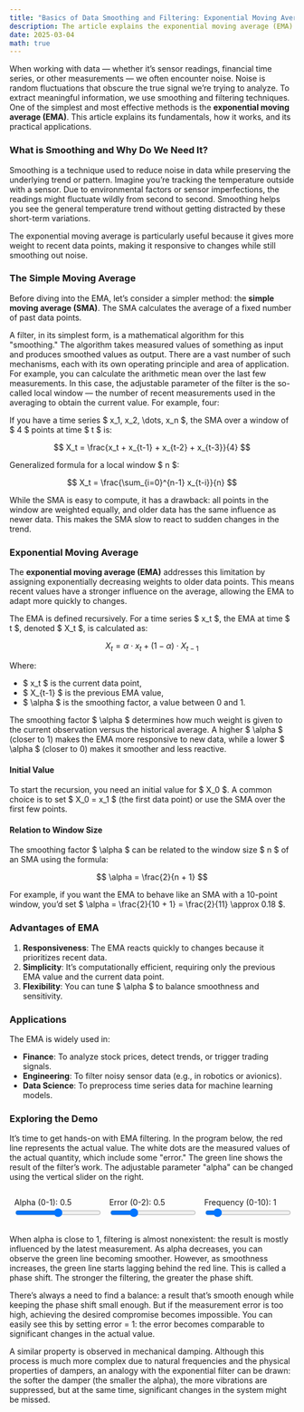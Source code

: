 ```yaml
---
title: "Basics of Data Smoothing and Filtering: Exponential Moving Average"
description: The article explains the exponential moving average (EMA).
date: 2025-03-04
math: true
---
```


When working with data — whether it’s sensor readings, financial time series, or other measurements — we often encounter noise. Noise is random fluctuations that obscure the true signal we’re trying to analyze. To extract meaningful information, we use smoothing and filtering techniques. One of the simplest and most effective methods is the **exponential moving average (EMA)**. This article explains its fundamentals, how it works, and its practical applications.

### What is Smoothing and Why Do We Need It?

Smoothing is a technique used to reduce noise in data while preserving the underlying trend or pattern. Imagine you’re tracking the temperature outside with a sensor. Due to environmental factors or sensor imperfections, the readings might fluctuate wildly from second to second. Smoothing helps you see the general temperature trend without getting distracted by these short-term variations.

The exponential moving average is particularly useful because it gives more weight to recent data points, making it responsive to changes while still smoothing out noise.

### The Simple Moving Average

Before diving into the EMA, let’s consider a simpler method: the **simple moving average (SMA)**. The SMA calculates the average of a fixed number of past data points. 

A filter, in its simplest form, is a mathematical algorithm for this "smoothing." The algorithm takes measured values of something as input and produces smoothed values as output. There are a vast number of such mechanisms, each with its own operating principle and area of application. For example, you can calculate the arithmetic mean over the last few measurements. In this case, the adjustable parameter of the filter is the so-called local window — the number of recent measurements used in the averaging to obtain the current value. For example, four:

If you have a time series $ x_1, x_2, \dots, x_n $, the SMA over a window of $ 4 $ points at time $ t $ is:

$$
X_t = \frac{x_t + x_{t-1} + x_{t-2} + x_{t-3}}{4}
$$

Generalized formula for a local window $ n $:

$$
X_t = \frac{\sum_{i=0}^{n-1} x_{t-i}}{n}
$$

While the SMA is easy to compute, it has a drawback: all points in the window are weighted equally, and older data has the same influence as newer data. This makes the SMA slow to react to sudden changes in the trend.

### Exponential Moving Average

The **exponential moving average (EMA)** addresses this limitation by assigning exponentially decreasing weights to older data points. This means recent values have a stronger influence on the average, allowing the EMA to adapt more quickly to changes.

The EMA is defined recursively. For a time series $ x_t $, the EMA at time $ t $, denoted $ X_t $, is calculated as:

$$
X_t = \alpha \cdot x_t + (1 - \alpha) \cdot X_{t-1}
$$

Where:
- $ x_t $ is the current data point,
- $ X_{t-1} $ is the previous EMA value,
- $ \alpha $ is the smoothing factor, a value between 0 and 1.

The smoothing factor $ \alpha $ determines how much weight is given to the current observation versus the historical average. A higher $ \alpha $ (closer to 1) makes the EMA more responsive to new data, while a lower $ \alpha $ (closer to 0) makes it smoother and less reactive.

#### Initial Value
To start the recursion, you need an initial value for $ X_0 $. A common choice is to set $ X_0 = x_1 $ (the first data point) or use the SMA over the first few points.

#### Relation to Window Size
The smoothing factor $ \alpha $ can be related to the window size $ n $ of an SMA using the formula:

$$
\alpha = \frac{2}{n + 1}
$$

For example, if you want the EMA to behave like an SMA with a 10-point window, you’d set $ \alpha = \frac{2}{10 + 1} = \frac{2}{11} \approx 0.18 $.

### Advantages of EMA

1. **Responsiveness**: The EMA reacts quickly to changes because it prioritizes recent data.
2. **Simplicity**: It’s computationally efficient, requiring only the previous EMA value and the current data point.
3. **Flexibility**: You can tune $ \alpha $ to balance smoothness and sensitivity.

### Applications

The EMA is widely used in:
- **Finance**: To analyze stock prices, detect trends, or trigger trading signals.
- **Engineering**: To filter noisy sensor data (e.g., in robotics or avionics).
- **Data Science**: To preprocess time series data for machine learning models.

### Exploring the Demo

It’s time to get hands-on with EMA filtering. In the program below, the red line represents the actual value. The white dots are the measured values of the actual quantity, which include some "error." The green line shows the result of the filter’s work. The adjustable parameter "alpha" can be changed using the vertical slider on the right.

<script src="/js/chart.js"></script>
<style>
    .chart-container {
        align-items: center;
        margin: 2em 0;
    }
    canvas {
        background: var(--colorBackgroundOpaque);
        border-radius: var(--roundness);
    }
    .controls {
        display: grid;
        grid-template-columns: 33.33333% 33.33333% 33.33333%;
        align-items: center;
        justify-content: center;
    }
    .controls > * {
        width: 100%;
        padding: 0 5%;
    }
    label {
        font-size: calc(var(--globalFontSize) - 2px);
        width: 90%;
    }
    input[type="range"] {
        width: 90%;
    }
</style>

<div class="chart-container">
    <div class="controls">
        <div>
            <label for="alpha">Alpha (0-1): <span id="alphaValue">0.5</span></label><br>
            <input type="range" id="alpha" min="0" max="1" step="0.001" value="0.5">
        </div>
        <div>
            <label for="error">Error (0-2): <span id="errorValue">0.5</span></label><br>
            <input type="range" id="error" min="0" max="2" step="0.01" value="0.5">
        </div>
        <div>
            <label for="freq">Frequency (0-10): <span id="freqValue">1</span></label><br>
            <input type="range" id="freq" min="0" max="10" step="0.01" value="1">
        </div>
    </div>
    <canvas id="chart"></canvas>
</div>

<script>
    const ctx = document.getElementById('chart').getContext('2d');

    const alphaSlider = document.getElementById('alpha');
    const errorSlider = document.getElementById('error');
    const freqSlider = document.getElementById('freq');

    const alphaValue = document.getElementById('alphaValue');
    const errorValue = document.getElementById('errorValue');
    const freqValue = document.getElementById('freqValue');

    let alpha = parseFloat(alphaSlider.value);
    let error = parseFloat(errorSlider.value);
    let freq = parseFloat(freqSlider.value);

    const chart = new Chart(ctx, {
        type: 'line',
        data: {
            datasets: [
                {
                    label: 'Actual (Red)',
                    data: [],
                    borderColor: 'red',
                    pointRadius: 0,
                    borderWidth: 2
                },
                {
                    label: 'Measured (White Dots)',
                    data: [],
                    type: 'scatter',
                    backgroundColor: 'white',
                    pointRadius: 2
                },
                {
                    label: 'Smoothed (Green)',
                    data: [],
                    borderColor: '#00FE00',
                    pointRadius: 0,
                    borderWidth: 5
                }
            ]
        },
        options: {
            scales: {
                x: {
                    type: 'linear',
                    position: 'bottom',
                    min: 0,
                    max: 100,
                    display: false
                },
                y: {
                    min: -1.5,
                    max: 1.5,
                    title: {
                        display: true,
                        text: 'Value'
                    }
                }
            },
            animation: false,
            events: []
        }
    });

    let t = 0;
    let smoothedValue = 0;

    function generateData() {
        const actualValue = Math.sin(t * 0.02 * freq);

        const noise = (Math.random() - 0.5) * 2 * error;
        const measuredValue = actualValue + noise;

        smoothedValue = alpha * measuredValue + (1 - alpha) * smoothedValue;

        chart.data.datasets[0].data.push({ x: t, y: actualValue });
        chart.data.datasets[1].data.push({ x: t, y: measuredValue });
        chart.data.datasets[2].data.push({ x: t, y: smoothedValue });

        if (chart.data.datasets[0].data.length > 140) {
            chart.data.datasets[0].data.shift();
            chart.data.datasets[1].data.shift();
            chart.data.datasets[2].data.shift();
        }

        chart.options.scales.x.min = Math.max(0, t - 140);
        chart.options.scales.x.max = t;

        chart.update();
        t++;
    }

    alphaSlider.addEventListener('input', () => {
        alpha = parseFloat(alphaSlider.value);
        alphaValue.textContent = alpha.toFixed(3);
    });
    errorSlider.addEventListener('input', () => {
        error = parseFloat(errorSlider.value);
        errorValue.textContent = error.toFixed(2);
    });
    freqSlider.addEventListener('input', () => {
        freq = parseFloat(freqSlider.value);
        freqValue.textContent = freq.toFixed(2);
    });

    function animate() {
        generateData();
        setTimeout(() => requestAnimationFrame(animate), 21);
    }
    animate();
</script>


When alpha is close to 1, filtering is almost nonexistent: the result is mostly influenced by the latest measurement. As alpha decreases, you can observe the green line becoming smoother. However, as smoothness increases, the green line starts lagging behind the red line. This is called a phase shift. The stronger the filtering, the greater the phase shift.

There’s always a need to find a balance: a result that’s smooth enough while keeping the phase shift small enough. But if the measurement error is too high, achieving the desired compromise becomes impossible. You can easily see this by setting error = 1: the error becomes comparable to significant changes in the actual value.

A similar property is observed in mechanical damping. Although this process is much more complex due to natural frequencies and the physical properties of dampers, an analogy with the exponential filter can be drawn: the softer the damper (the smaller the alpha), the more vibrations are suppressed, but at the same time, significant changes in the system might be missed.